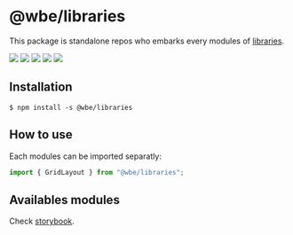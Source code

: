 # @wbe/libraries

This package is standalone repos who embarks every modules of [libraries](https://github.com/willybrauner/libraries).

![](https://img.shields.io/npm/v/@wbe/libraries/latest.svg)
![](https://img.shields.io/bundlephobia/minzip/@wbe/libraries.svg)
![](https://img.shields.io/david/willybrauner/libraries.svg?path=packages%libraries)
![](https://img.shields.io/npm/dt/@wbe/libraries.svg)
![](https://img.shields.io/npm/l/@wbe/libraries.svg)

## Installation

```shell script
$ npm install -s @wbe/libraries
```

## How to use

Each modules can be imported separatly:

```jsx
import { GridLayout } from "@wbe/libraries";
```

## Availables modules

Check [storybook](https://github.com/willybrauner/libraries/packages/storybook/).
